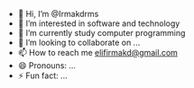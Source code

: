 - 👋 Hi, I’m @Irmakdrms
- 👀 I’m interested in software and technology 
- 🌱 I’m currently study computer programming 
- 💞️ I’m looking to collaborate on ...
- 📫 How to reach me elifirmakd@gmail.com 
- 😄 Pronouns: ...
- ⚡ Fun fact: ...

<!---
Irmakdrms/Irmakdrms is a ✨ special ✨ repository because its `README.md` (this file) appears on your GitHub profile.
You can click the Preview link to take a look at your changes.
--->

